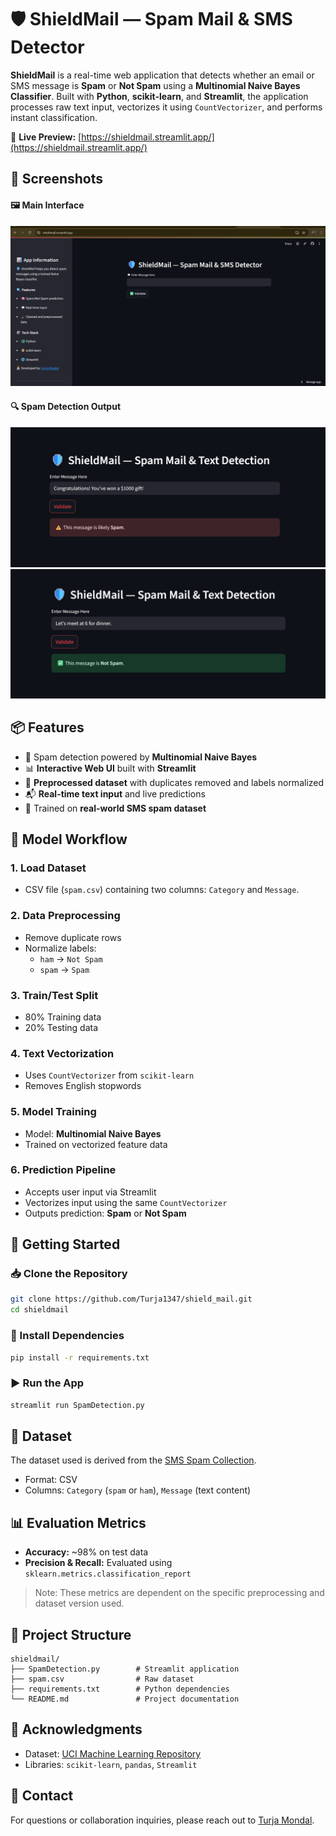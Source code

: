 # 🛡️ ShieldMail — Spam Mail & SMS Detector

**ShieldMail** is a real-time web application that detects whether an email or SMS message is **Spam** or **Not Spam** using a **Multinomial Naive Bayes Classifier**. Built with **Python**, **scikit-learn**, and **Streamlit**, the application processes raw text input, vectorizes it using `CountVectorizer`, and performs instant classification.

🔗 **Live Preview:** [https://shieldmail.streamlit.app/](https://shieldmail.streamlit.app/)

## 📸 Screenshots 

#### 🖼️ Main Interface 
![Main UI](https://github.com/Turja1347/shield_mail/blob/246f5e6b48069dd452838f4bc43b193e757e583e/Screenshot%202025-07-06%20035905.png?raw=true)

#### 🔍 Spam Detection Output   
![Spam Output 1](https://github.com/Turja1347/shield_mail/blob/246f5e6b48069dd452838f4bc43b193e757e583e/Screenshot%202025-07-06%20003255.png?raw=true)  
![Spam Output 2](https://github.com/Turja1347/shield_mail/blob/246f5e6b48069dd452838f4bc43b193e757e583e/Screenshot%202025-07-06%20003329.png?raw=true)

## 📦 Features
- 🧠 Spam detection powered by **Multinomial Naive Bayes**
- 📊 **Interactive Web UI** built with **Streamlit**
- 🧹 **Preprocessed dataset** with duplicates removed and labels normalized
- 📬 **Real-time text input** and live predictions
- 🧪 Trained on **real-world SMS spam dataset**

## 🧠 Model Workflow

### 1. Load Dataset
- CSV file (`spam.csv`) containing two columns: `Category` and `Message`.

### 2. Data Preprocessing
- Remove duplicate rows  
- Normalize labels:  
  - `ham` → `Not Spam`  
  - `spam` → `Spam`

### 3. Train/Test Split
- 80% Training data  
- 20% Testing data

### 4. Text Vectorization
- Uses `CountVectorizer` from `scikit-learn`
- Removes English stopwords

### 5. Model Training
- Model: **Multinomial Naive Bayes**
- Trained on vectorized feature data

### 6. Prediction Pipeline
- Accepts user input via Streamlit
- Vectorizes input using the same `CountVectorizer`
- Outputs prediction: **Spam** or **Not Spam**

## 🚀 Getting Started

### 📥 Clone the Repository
```bash
git clone https://github.com/Turja1347/shield_mail.git
cd shieldmail
```

### 🧪 Install Dependencies
```bash
pip install -r requirements.txt
```

### ▶️ Run the App
```bash
streamlit run SpamDetection.py
```

## 📝 Dataset
The dataset used is derived from the [SMS Spam Collection](https://www.kaggle.com/datasets/uciml/sms-spam-collection-dataset).  
- Format: CSV  
- Columns: `Category` (`spam` or `ham`), `Message` (text content)

## 📊 Evaluation Metrics
- **Accuracy:** ~98% on test data  
- **Precision & Recall:** Evaluated using `sklearn.metrics.classification_report`  
> Note: These metrics are dependent on the specific preprocessing and dataset version used.

## 📁 Project Structure
```
shieldmail/
├── SpamDetection.py        # Streamlit application
├── spam.csv                # Raw dataset
├── requirements.txt        # Python dependencies
└── README.md               # Project documentation
```


## 🤝 Acknowledgments
- Dataset: [UCI Machine Learning Repository](https://archive.ics.uci.edu/ml/datasets/sms+spam+collection)
- Libraries: `scikit-learn`, `pandas`, `Streamlit`

## 💬 Contact
For questions or collaboration inquiries, please reach out to [Turja Mondal](https://www.linkedin.com/in/turjamondal01/).
